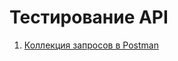 # Тестирование API
1. <a href="https://www.postman.com/joint-operations-geoscientist-43608754/workspace/test-workspace/collection/33497099-d17300e3-5eeb-446f-b0a7-fce70cf36f73?action=share&creator=33497099&active-environment=33497099-f6670cd1-fef6-458a-9c00-8e53f628f860" target="_blank">Коллекция запросов в Postman</a>


